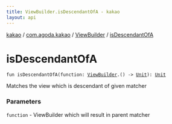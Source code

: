 ```yaml
---
title: ViewBuilder.isDescendantOfA - kakao
layout: api
---
```


<div class='api-docs-breadcrumbs'><a href="../../index.html">kakao</a> / <a href="../index.html">com.agoda.kakao</a> / <a href="index.html">ViewBuilder</a> / <a href=".">isDescendantOfA</a></div>

# isDescendantOfA

<div class="signature"><code><span class="keyword">fun </span><span class="identifier">isDescendantOfA</span><span class="symbol">(</span><span class="parameterName" id="com.agoda.kakao.ViewBuilder$isDescendantOfA(kotlin.Function1((com.agoda.kakao.ViewBuilder, kotlin.Unit)))/function">function</span><span class="symbol">:</span>&nbsp;<a href="index.html"><span class="identifier">ViewBuilder</span></a><span class="symbol">.</span><span class="symbol">(</span><span class="symbol">)</span>&nbsp;<span class="symbol">-&gt;</span>&nbsp;<a href="https://kotlinlang.org/api/latest/jvm/stdlib/kotlin/-unit/index.html"><span class="identifier">Unit</span></a><span class="symbol">)</span><span class="symbol">: </span><a href="https://kotlinlang.org/api/latest/jvm/stdlib/kotlin/-unit/index.html"><span class="identifier">Unit</span></a></code></div>

Matches the view which is descendant of given matcher

### Parameters

<code>function</code> - ViewBuilder which will result in parent matcher